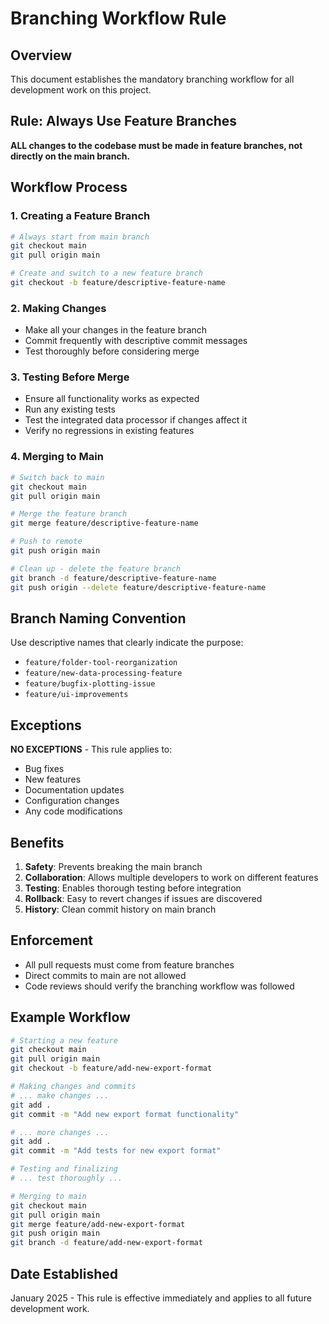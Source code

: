 # Branching Workflow Rule

## Overview
This document establishes the mandatory branching workflow for all development work on this project.

## Rule: Always Use Feature Branches

**ALL changes to the codebase must be made in feature branches, not directly on the main branch.**

## Workflow Process

### 1. Creating a Feature Branch
```bash
# Always start from main branch
git checkout main
git pull origin main

# Create and switch to a new feature branch
git checkout -b feature/descriptive-feature-name
```

### 2. Making Changes
- Make all your changes in the feature branch
- Commit frequently with descriptive commit messages
- Test thoroughly before considering merge

### 3. Testing Before Merge
- Ensure all functionality works as expected
- Run any existing tests
- Test the integrated data processor if changes affect it
- Verify no regressions in existing features

### 4. Merging to Main
```bash
# Switch back to main
git checkout main
git pull origin main

# Merge the feature branch
git merge feature/descriptive-feature-name

# Push to remote
git push origin main

# Clean up - delete the feature branch
git branch -d feature/descriptive-feature-name
git push origin --delete feature/descriptive-feature-name
```

## Branch Naming Convention

Use descriptive names that clearly indicate the purpose:
- `feature/folder-tool-reorganization`
- `feature/new-data-processing-feature`
- `feature/bugfix-plotting-issue`
- `feature/ui-improvements`

## Exceptions

**NO EXCEPTIONS** - This rule applies to:
- Bug fixes
- New features
- Documentation updates
- Configuration changes
- Any code modifications

## Benefits

1. **Safety**: Prevents breaking the main branch
2. **Collaboration**: Allows multiple developers to work on different features
3. **Testing**: Enables thorough testing before integration
4. **Rollback**: Easy to revert changes if issues are discovered
5. **History**: Clean commit history on main branch

## Enforcement

- All pull requests must come from feature branches
- Direct commits to main are not allowed
- Code reviews should verify the branching workflow was followed

## Example Workflow

```bash
# Starting a new feature
git checkout main
git pull origin main
git checkout -b feature/add-new-export-format

# Making changes and commits
# ... make changes ...
git add .
git commit -m "Add new export format functionality"

# ... more changes ...
git add .
git commit -m "Add tests for new export format"

# Testing and finalizing
# ... test thoroughly ...

# Merging to main
git checkout main
git pull origin main
git merge feature/add-new-export-format
git push origin main
git branch -d feature/add-new-export-format
```

## Date Established
January 2025 - This rule is effective immediately and applies to all future development work.
